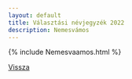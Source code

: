 ```yaml
---
layout: default
title: Választási névjegyzék 2022
description: Nemesvámos
---
```


{% include Nemesvaamos.html %}

[Vissza](./)